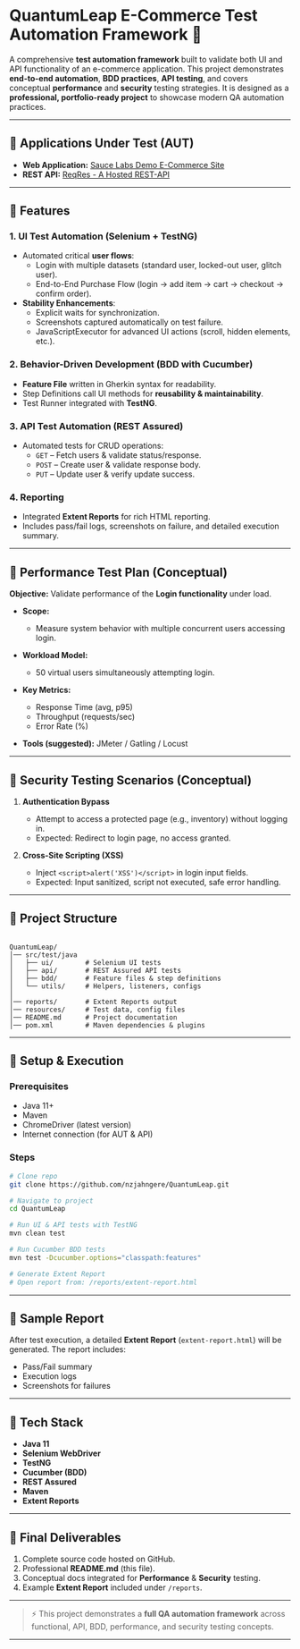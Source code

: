 # QuantumLeap E-Commerce Test Automation Framework 🚀

A comprehensive **test automation framework** built to validate both UI and API functionality of an e-commerce application. This project demonstrates **end-to-end automation**, **BDD practices**, **API testing**, and covers conceptual **performance** and **security** testing strategies. It is designed as a **professional, portfolio-ready project** to showcase modern QA automation practices.

---

## 🔹 Applications Under Test (AUT)

- **Web Application:** [Sauce Labs Demo E-Commerce Site](https://www.saucedemo.com/)  
- **REST API:** [ReqRes - A Hosted REST-API](https://reqres.in/)  

---

## 🔹 Features

### 1. UI Test Automation (Selenium + TestNG)
- Automated critical **user flows**:
  - Login with multiple datasets (standard user, locked-out user, glitch user).
  - End-to-End Purchase Flow (login → add item → cart → checkout → confirm order).
- **Stability Enhancements**:
  - Explicit waits for synchronization.
  - Screenshots captured automatically on test failure.
  - JavaScriptExecutor for advanced UI actions (scroll, hidden elements, etc.).

### 2. Behavior-Driven Development (BDD with Cucumber)
- **Feature File** written in Gherkin syntax for readability.  
- Step Definitions call UI methods for **reusability & maintainability**.  
- Test Runner integrated with **TestNG**.

### 3. API Test Automation (REST Assured)
- Automated tests for CRUD operations:
  - `GET` – Fetch users & validate status/response.
  - `POST` – Create user & validate response body.
  - `PUT` – Update user & verify update success.

### 4. Reporting
- Integrated **Extent Reports** for rich HTML reporting.  
- Includes pass/fail logs, screenshots on failure, and detailed execution summary.

---

## 🔹 Performance Test Plan (Conceptual)

**Objective:** Validate performance of the **Login functionality** under load.  

- **Scope:**  
  - Measure system behavior with multiple concurrent users accessing login.  

- **Workload Model:**  
  - 50 virtual users simultaneously attempting login.  

- **Key Metrics:**  
  - Response Time (avg, p95)  
  - Throughput (requests/sec)  
  - Error Rate (%)  

- **Tools (suggested):** JMeter / Gatling / Locust  

---

## 🔹 Security Testing Scenarios (Conceptual)

1. **Authentication Bypass**  
   - Attempt to access a protected page (e.g., inventory) without logging in.  
   - Expected: Redirect to login page, no access granted.  

2. **Cross-Site Scripting (XSS)**  
   - Inject `<script>alert('XSS')</script>` in login input fields.  
   - Expected: Input sanitized, script not executed, safe error handling.  

---

## 🔹 Project Structure

```

QuantumLeap/
│── src/test/java
│   ├── ui/        # Selenium UI tests
│   ├── api/       # REST Assured API tests
│   ├── bdd/       # Feature files & step definitions
│   └── utils/     # Helpers, listeners, configs
│
│── reports/       # Extent Reports output
│── resources/     # Test data, config files
│── README.md      # Project documentation
│── pom.xml        # Maven dependencies & plugins

````

---

## 🔹 Setup & Execution

### Prerequisites
- Java 11+
- Maven
- ChromeDriver (latest version)
- Internet connection (for AUT & API)

### Steps
```bash
# Clone repo
git clone https://github.com/nzjahngere/QuantumLeap.git

# Navigate to project
cd QuantumLeap

# Run UI & API tests with TestNG
mvn clean test

# Run Cucumber BDD tests
mvn test -Dcucumber.options="classpath:features"

# Generate Extent Report
# Open report from: /reports/extent-report.html
````
---

## 🔹 Sample Report

After test execution, a detailed **Extent Report** (`extent-report.html`) will be generated.
The report includes:

* Pass/Fail summary
* Execution logs
* Screenshots for failures

---

## 🔹 Tech Stack

* **Java 11**
* **Selenium WebDriver**
* **TestNG**
* **Cucumber (BDD)**
* **REST Assured**
* **Maven**
* **Extent Reports**

---

## 📌 Final Deliverables

1. Complete source code hosted on GitHub.
2. Professional **README.md** (this file).
3. Conceptual docs integrated for **Performance** & **Security** testing.
4. Example **Extent Report** included under `/reports`.

---

> ⚡ This project demonstrates a **full QA automation framework** across functional, API, BDD, performance, and security testing concepts.

---
